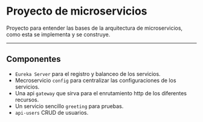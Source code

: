 # Proyecto de microservicios

Proyecto para entender las bases de la arquitectura de microservicios, como esta se implementa y se construye.

---
## Componentes 

- `Eureka Server` para el registro y balanceo de los servicios.
- Mecroservicio `config` para centralizar las configuraciones de los servicios.
- Una api `gateway` que sirva para el enrutamiento http de los diferentes recursos.
- Un servicio sencillo `greeting` para pruebas.
- `api-users` CRUD de usuarios. 
